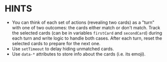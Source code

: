 # HINTS

- You can think of each set of actions (revealing two cards) as a "turn" with one of two outcomes: the cards either match or don't match. Track the selected cards (can be in variables `firstCard` and `secondCard`) during each turn and write logic to handle both cases. After each turn, reset the selected cards to prepare for the next one.
- Use `setTimeout` to delay hiding unmatched cards.
- Use `data-*` attributes to store info about the cards (i.e. its emoji).
